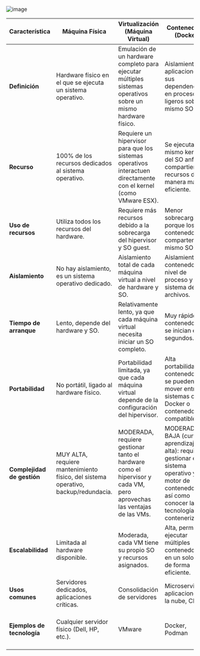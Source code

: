 
![image](https://github.com/user-attachments/assets/8a0a48c2-3a13-4821-9365-ae571a32f88f)



| Característica                   | Máquina Física                      | Virtualización (Máquina Virtual)          | Contenedores (Docker)         | Kubernetes                                 |
|----------------------------------|-------------------------------------|------------------------------------------|------------------------------------------|--------------------------------------------|
| **Definición**                   | Hardware físico en el que se ejecuta un sistema operativo. | Emulación de un hardware completo para ejecutar múltiples sistemas operativos sobre un mismo hardware físico. | Aislamiento de aplicaciones y sus dependencias en procesos ligeros sobre el mismo SO. | Orquestación y gestión de contenedores en clústeres distribuidos. |
| **Recurso**                      | 100% de los recursos dedicados al sistema operativo. | Requiere un hipervisor para que los sistemas operativos interactuen directamente con el kernel (como VMware ESX). | Se ejecuta en el mismo kernel del SO anfitrión, compartiendo recursos de manera más eficiente. | Coordina y gestiona múltiples contenedores y nodos en un clúster. |
| **Uso de recursos**              | Utiliza todos los recursos del hardware. | Requiere más recursos debido a la sobrecarga del hipervisor y SO guest. | Menor sobrecarga porque los contenedores comparten el mismo SO. | Depende de los contenedores gestionados, optimizando recursos en un clúster. |
| **Aislamiento**                  | No hay aislamiento, es un sistema operativo dedicado. | Aislamiento total de cada máquina virtual a nivel de hardware y SO. | Aislamiento de contenedor: a nivel de proceso y sistema de archivos. | Aislamiento de contenedor |
| **Tiempo de arranque**           | Lento, depende del hardware y SO.    | Relativamente lento, ya que cada máquina virtual necesita iniciar un SO completo. | Muy rápido, los contenedores se inician en segundos. | Coordina y programa el arranque de contenedores en diferentes nodos de manera rápida. |
| **Portabilidad**                 | No portátil, ligado al hardware físico. | Portabilidad limitada, ya que cada máquina virtual depende de la configuración del hipervisor. | Alta portabilidad, los contenedores se pueden mover entre sistemas con Docker o contenedores compatibles. | Extremadamente portátil en entornos de clústeres distribuidos en diferentes infraestructuras. |
| **Complejidad de gestión**       | MUY ALTA, requiere mantenimiento físico, del sistema operativo, backup/redundacia. | MODERADA, requiere gestionar tanto el hardware como el hipervisor y cada VM, pero aprovechas las ventajas de las VMs. | MODERADA-BAJA (curva aprendizaje alta): requiere gestionar el sistema operativo y el motor de contenedores, así como conocer la tecnología de contenerización | BAJA (curva aprendizaje más alta): requiere saber de contenedores y de kubernetes |
| **Escalabilidad**                | Limitada al hardware disponible.     | Moderada, cada VM tiene su propio SO y recursos asignados. | Alta, permite ejecutar múltiples contenedores en un solo SO de forma eficiente. | Muy alta, permite escalar automáticamente los contenedores en función de la carga entre varias máquinas |
| **Usos comunes**                 | Servidores dedicados, aplicaciones críticas. | Consolidación de servidores | Microservicios, aplicaciones en la nube, CI/CD. | Microservicios, aplicaciones en la nube, CI/CD. |
| **Ejemplos de tecnología**       | Cualquier servidor físico (Dell, HP, etc.). | VMware | Docker, Podman | Kubernetes - OpenShift, Rancher, Kubernetes Vanilla |
